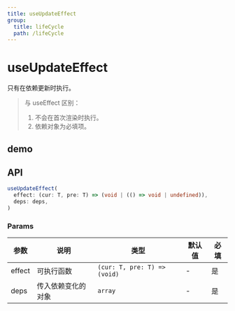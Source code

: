 ```yaml
---
title: useUpdateEffect
group:
  title: lifeCycle
  path: /lifeCycle
---
```


# useUpdateEffect

只有在依赖更新时执行。

> 与 useEffect 区别：
>
> 1. 不会在首次渲染时执行。
> 2. 依赖对象为必填项。

## demo

<code src="./Demo/index.tsx"></code>

## API

```typescript
useUpdateEffect(
  effect: (cur: T, pre: T) => (void | (() => void | undefined)),
  deps: deps,
)
```

### Params

| **参数** | **说明**           | **类型**       | **默认值** | 必填 |
| -------- | ------------------ | -------------- | ---------- | ---- |
| effect   | 可执行函数         | `(cur: T, pre: T) => (void)` | -          | 是   |
| deps     | 传入依赖变化的对象 | `array`        | -          | 是   |
